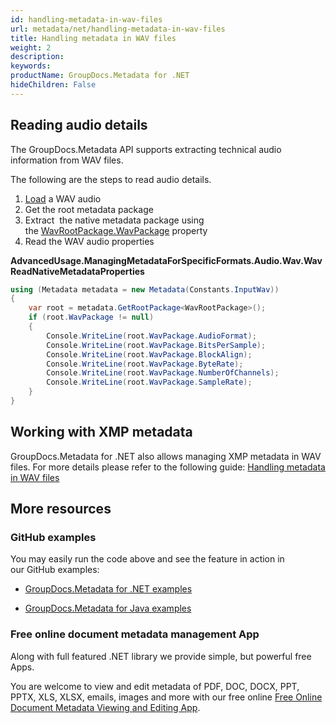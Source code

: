 ```yaml
---
id: handling-metadata-in-wav-files
url: metadata/net/handling-metadata-in-wav-files
title: Handling metadata in WAV files
weight: 2
description: 
keywords: 
productName: GroupDocs.Metadata for .NET
hideChildren: False
---
```

## Reading audio details

The GroupDocs.Metadata API supports extracting technical audio information from WAV files.

The following are the steps to read audio details.

1.  [Load](Handling%2Bmetadata%2Bin%2BWAV%2Bfiles.html) a WAV audio
2.  Get the root metadata package
3.  Extract  the native metadata package using the [WavRootPackage.WavPackage](https://apireference.groupdocs.com/net/metadata/groupdocs.metadata.formats.audio/wavrootpackage/properties/wavpackage) property
4.  Read the WAV audio properties

**AdvancedUsage.ManagingMetadataForSpecificFormats.Audio.Wav.WavReadNativeMetadataProperties**

```csharp
using (Metadata metadata = new Metadata(Constants.InputWav))
{
	var root = metadata.GetRootPackage<WavRootPackage>();
	if (root.WavPackage != null)
	{
		Console.WriteLine(root.WavPackage.AudioFormat);
		Console.WriteLine(root.WavPackage.BitsPerSample);
		Console.WriteLine(root.WavPackage.BlockAlign);
		Console.WriteLine(root.WavPackage.ByteRate);
		Console.WriteLine(root.WavPackage.NumberOfChannels);
		Console.WriteLine(root.WavPackage.SampleRate);
	}
}
```

## Working with XMP metadata

GroupDocs.Metadata for .NET also allows managing XMP metadata in WAV files. For more details please refer to the following guide: [Handling metadata in WAV files](Handling%2Bmetadata%2Bin%2BWAV%2Bfiles.html)

## More resources

### GitHub examples

You may easily run the code above and see the feature in action in our GitHub examples:

*   [GroupDocs.Metadata for .NET examples](https://github.com/groupdocs-metadata/GroupDocs.Metadata-for-.NET)
    
*   [GroupDocs.Metadata for Java examples](https://github.com/groupdocs-metadata/GroupDocs.Metadata-for-Java)
    

### Free online document metadata management App

Along with full featured .NET library we provide simple, but powerful free Apps.

You are welcome to view and edit metadata of PDF, DOC, DOCX, PPT, PPTX, XLS, XLSX, emails, images and more with our free online [Free Online Document Metadata Viewing and Editing App](https://products.groupdocs.app/metadata).
